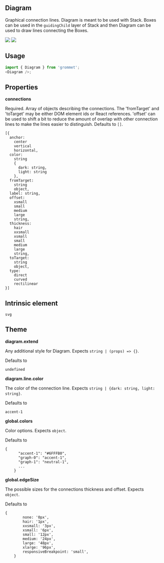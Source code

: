 ## Diagram

Graphical connection lines. Diagram is meant to be used with Stack.
Boxes can be used in the `guidingChild` layer of Stack and then
Diagram can be used to draw lines connecting the Boxes.

[![](https://cdn-images-1.medium.com/fit/c/120/120/1*TD1P0HtIH9zF0UEH28zYtw.png)](https://storybook.grommet.io/?selectedKind=Visualizations-Diagram&full=0&stories=1&panelRight=0) [![](https://codesandbox.io/static/img/play-codesandbox.svg)](https://codesandbox.io/s/github/grommet/grommet-sandbox?initialpath=/diagram&module=%2Fsrc%2FDiagram.js)

## Usage

```javascript
import { Diagram } from 'grommet';
<Diagram />;
```

## Properties

**connections**

Required. Array of objects describing the connections.
The 'fromTarget' and 'toTarget' may be either DOM element ids or
React references.
'offset' can be used to shift a bit to reduce the amount of overlap
with other connection lines to make the lines easier to distinguish. Defaults to `[]`.

```
[{
  anchor:
    center
    vertical
    horizontal,
  color:
    string
    {
      dark: string,
      light: string
    },
  fromTarget:
    string
    object,
  label: string,
  offset:
    xsmall
    small
    medium
    large
    string,
  thickness:
    hair
    xxsmall
    xsmall
    small
    medium
    large
    string,
  toTarget:
    string
    object,
  type:
    direct
    curved
    rectilinear
}]
```

## Intrinsic element

```
svg
```

## Theme

**diagram.extend**

Any additional style for Diagram. Expects `string | (props) => {}`.

Defaults to

```
undefined
```

**diagram.line.color**

The color of the connection line. Expects `string | {dark: string, light: string}`.

Defaults to

```
accent-1
```

**global.colors**

Color options. Expects `object`.

Defaults to

```
{
      "accent-1": "#6FFFB0",
      "graph-0": "accent-1",
      "graph-1": "neutral-1",
      ...
    }
```

**global.edgeSize**

The possible sizes for the connections thickness and offset. Expects `object`.

Defaults to

```
{
        none: '0px',
        hair: '1px',
        xxsmall: '3px',
        xsmall: '6px',
        small: '12px',
        medium: '24px',
        large: '48px',
        xlarge: '96px',
        responsiveBreakpoint: 'small',
    }
```
